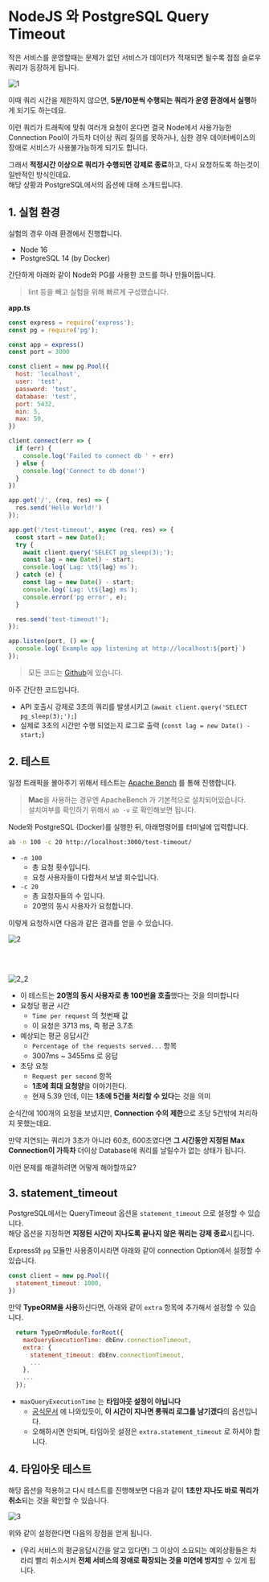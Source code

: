 # NodeJS 와 PostgreSQL Query Timeout

작은 서비스를 운영할때는 문제가 없던 서비스가 데이터가 적재되면 될수록 점점 슬로우 쿼리가 등장하게 됩니다.  

![1](./images/1.png)

이때 쿼리 시간을 제한하지 않으면, **5분/10분씩 수행되는 쿼리가 운영 환경에서 실행**하게 되기도 하는데요.  
  
이런 쿼리가 트래픽에 맞춰 여러개 요청이 온다면 결국 Node에서 사용가능한 Connection Pool이 가득차 더이상 쿼리 질의를 못하거나, 심한 경우 데이터베이스의 장애로 서비스가 사용불가능하게 되기도 합니다.  
  
그래서 **적정시간 이상으로 쿼리가 수행되면 강제로 종료**하고, 다시 요청하도록 하는것이 일반적인 방식인데요.  
해당 상황과 PostgreSQL에서의 옵션에 대해 소개드립니다.

## 1. 실험 환경

실험의 경우 아래 환경에서 진행합니다.

* Node 16
* PostgreSQL 14 (by Docker)

간단하게 아래와 같이 Node와 PG를 사용한 코드를 하나 만들어둡니다.

> lint 등을 빼고 실험을 위해 빠르게 구성했습니다.

**app.ts**

```javascript
const express = require('express');
const pg = require('pg');

const app = express()
const port = 3000

const client = new pg.Pool({
  host: 'localhost',
  user: 'test',
  password: 'test',
  database: 'test',
  port: 5432,
  min: 5,
  max: 50,
})

client.connect(err => {
  if (err) {
    console.log('Failed to connect db ' + err)
  } else {
    console.log('Connect to db done!')
  }
})

app.get('/', (req, res) => {
  res.send('Hello World!')
});

app.get('/test-timeout', async (req, res) => {
  const start = new Date();
  try {
    await client.query('SELECT pg_sleep(3);');
    const lag = new Date() - start;
    console.log(`Lag: \t${lag} ms`);
  } catch (e) {
    const lag = new Date() - start;
    console.log(`Lag: \t${lag} ms`);
    console.error('pg error', e);
  }

  res.send('test-timeout!');
});

app.listen(port, () => {
  console.log(`Example app listening at http://localhost:${port}`)
});
```

> 모든 코드는 [Github](https://github.com/jojoldu/node-performance-in-action)에 있습니다.

아주 간단한 코드입니다.

* API 호출시 강제로 3초의 쿼리를 발생시키고 (`await client.query('SELECT pg_sleep(3);');`)
* 실제로 3초의 시간만 수행 되었는지 로그로 출력 (`const lag = new Date() - start;`)

## 2. 테스트

일정 트래픽을 몰아주기 위해서 테스트는 [Apache Bench](https://httpd.apache.org/docs/2.4/ko/programs/ab.html) 를 통해 진행합니다.

> **Mac**을 사용하는 경우엔 ApacheBench 가 기본적으로 설치되어있습니다.  
> 설치여부를 확인하기 위해서 `ab -v` 로 확인해보면 됩니다.

Node와 PostgreSQL (Docker)를 실행한 뒤, 아래명령어를 터미널에 입력합니다.

```bash
ab -n 100 -c 20 http://localhost:3000/test-timeout/
```

* `-n 100`
  * 총 요청 횟수입니다.
  * 요청 사용자들이 다합쳐서 보낼 회수입니다.
* `-c 20`
  * 총 요청자들의 수 입니다.
  * 20명의 동시 사용자가 요청합니다.

이렇게 요청하시면 다음과 같은 결과를 얻을 수 있습니다.

![2](./images/2.png)

<br/><br/>

![2_2](./images/2_2.png)

* 이 테스트는 **20명의 동시 사용자로 총 100번을 호출**했다는 것을 의미합니다
* 요청당 평균 시간
  * `Time per request` 의 첫번째 값
  * 이 요청은 3713 ms, 즉 평균 3.7초 
* 예상되는 평균 응답시간
  * `Percentage of the requests served...` 항목
  * 3007ms ~ 3455ms 로 응답
* 초당 요청
  * `Request per second` 항목
  * **1초에 최대 요청양**을 이야기한다.
  * 현재 5.39 인데, 이는 **1초에 5건을 처리할 수 있다**는 것을 의미

순식간에 100개의 요청을 보냈지만, **Connection 수의 제한**으로 초당 5건밖에 처리하지 못했는데요.  
  
만약 지연되는 쿼리가 3초가 아니라 60초, 600초였다면 **그 시간동안 지정된 Max Connection이 가득차** 더이상 Database에 쿼리를 날릴수가 없는 상태가 됩니다.   
  
이런 문제를 해결하려면 어떻게 해야할까요?

## 3. statement_timeout

PostgreSQL에서는 QueryTimeout 옵션을 `statement_timeout` 으로 설정할 수 있습니다.  
해당 옵션을 지정하면 **지정된 시간이 지나도록 끝나지 않은 쿼리는 강제 종료**시킵니다.  
  
Express와 `pg` 모듈만 사용중이시라면 아래와 같이 connection Option에서 설정할 수 있습니다.

```javascript
const client = new pg.Pool({
  statement_timeout: 1000,
})
```

만약 **TypeORM을 사용**하신다면, 아래와 같이 `extra` 항목에 추가해서 설정할 수 있습니다.

```javascript
  return TypeOrmModule.forRoot({
    maxQueryExecutionTime: dbEnv.connectionTimeout,
    extra: {
      statement_timeout: dbEnv.connectionTimeout,
      ...
    },
    ...
  });
```

* `maxQueryExecutionTime` 는 **타임아웃 설정이 아닙니다**
  * [공식문서](https://github.com/typeorm/typeorm/blob/master/docs/logging.md#log-long-running-queries) 에 나와있듯이, **이 시간이 지나면 롱쿼리 로그를 남기겠다**의 옵션입니다.
  * 오해하시면 안되며, 타임아웃 설정은 `extra.statement_timeout` 로 하셔야 합니다.

## 4. 타임아웃 테스트

해당 옵션을 적용하고 다시 테스트를 진행해보면 다음과 같이 **1초만 지나도 바로 쿼리가 취소**되는 것을 확인할 수 있습니다.

![3](./images/3.png)


위와 같이 설정한다면 다음의 장점을 얻게 됩니다.

* (우리 서비스의 평균응답시간을 알고 있다면) 그 이상이 소요되는 예외상황들은 차라리 빨리 취소시켜 **전체 서비스의 장애로 확장되는 것을 미연에 방지**할 수 있게 됩니다.

